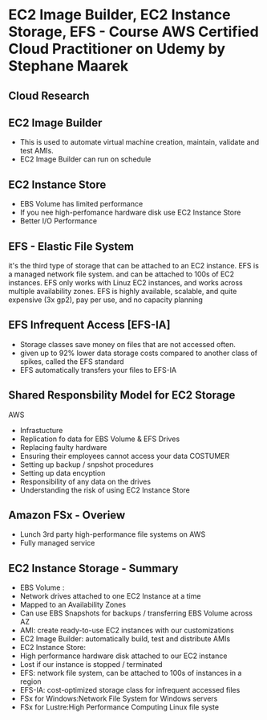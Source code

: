 
# EC2 Image Builder, EC2 Instance Storage, EFS - Course AWS Certified Cloud Practitioner on Udemy by Stephane Maarek


## Cloud Research
## EC2 Image Builder
- This is used to automate virtual machine creation, maintain, validate and test AMIs.
- EC2 Image Builder can run on schedule

## EC2 Instance Store
 - EBS Volume has limited performance 
 - If you nee high-perfomance hardware disk use EC2 Instance Store
 - Better I/O Performance
 
## EFS - Elastic File System 
 it's the third type of storage that can be attached to an EC2 instance.
EFS is a managed network file system. and can be attached to 100s of EC2 instances. EFS only works with Linuz EC2 instances, and works across multiple availability zones. EFS is highly available, scalable, and quite expensive (3x gp2), pay per use, and no capacity planning

## EFS Infrequent Access [EFS-IA]
- Storage classes save money on files that are not accessed often.
- given up to 92% lower data storage costs compared to another class of spikes, called the EFS standard
- EFS automatically transfers your files to EFS-IA

## Shared Responsbility Model for EC2 Storage 
AWS 
 - Infrastucture 
 - Replication fo data for EBS Volume & EFS Drives
 - Replacing faulty hardware 
 - Ensuring their employees cannot access your data
COSTUMER 
 - Setting up backup / snpshot procedures
 - Setting up data encyption
 - Responsibility of any data on the drives 
 - Understanding the risk of using EC2 Instance Store 

## Amazon FSx - Overiew 
- Lunch 3rd party high-performance file systems on AWS 
- Fully managed service

## EC2 Instance Storage - Summary 
- EBS Volume : 
 - Network drives attached to one EC2 Instance at a time 
 - Mapped to an Availability Zones 
 - Can use EBS Snapshots for backups / transferring EBS Volume across AZ 
- AMI: create ready-to-use EC2 instances with our customizations 
- EC2 Image Builder: automatically build, test and distribute AMIs 
- EC2 Instance Store: 
 - High performance hardware disk attached to our EC2 instance 
 - Lost if our instance is stopped / terminated 
- EFS: network file system, can be attached to 100s of instances in a region 
- EFS-IA: cost-optimized storage class for infrequent accessed files 
- FSx for Windows:Network File System for Windows servers 
- FSx for Lustre:High Performance Computing Linux file syste
